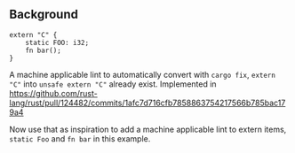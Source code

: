 ## Background

```rust=
extern "C" {
    static FOO: i32;
    fn bar();
}
```

A machine applicable lint to automatically convert with `cargo fix`, `extern "C"` into `unsafe extern "C"` already exist.
Implemented in https://github.com/rust-lang/rust/pull/124482/commits/1afc7d716cfb7858863754217566b785bac179a4

Now use that as inspiration to add a machine applicable lint to extern items, `static Foo` and `fn bar` in this example.
